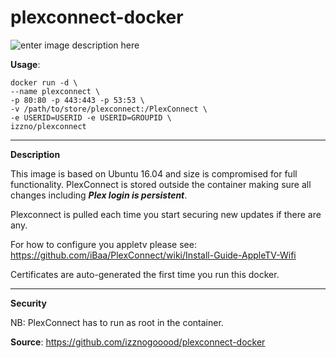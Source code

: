 # plexconnect-docker
![enter image description here](https://camo.githubusercontent.com/3e9ba499fd311db91f02459bf0ff507620ca04b9/68747470733a2f2f662e636c6f75642e6769746875622e636f6d2f6173736574732f353530343239382f313231373733342f61326333643331362d323661652d313165332d396235322d3932373738343765326230642e706e67)


**Usage**:

    docker run -d \
    --name plexconnect \
    -p 80:80 -p 443:443 -p 53:53 \
    -v /path/to/store/plexconnect:/PlexConnect \
    -e USERID=USERID -e USERID=GROUPID \
    izzno/plexconnect

----------

**Description**

This image is based on Ubuntu 16.04 and size is compromised for full functionality.
PlexConnect is stored outside the container making sure all changes including ***Plex login is persistent***.

Plexconnect is pulled each time you start securing new updates if there are any.

For how to configure you appletv please see:
https://github.com/iBaa/PlexConnect/wiki/Install-Guide-AppleTV-Wifi

Certificates are auto-generated the first time you run this docker.

----------
**Security**

NB: PlexConnect has to run as root in the container.


**Source**: https://github.com/izznogooood/plexconnect-docker
